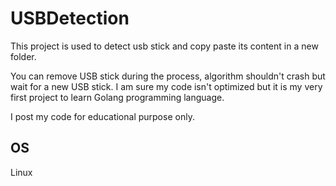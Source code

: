 # USBDetection
This project is used to detect usb stick and copy paste its content in a new folder.

You can remove USB stick during the process, algorithm shouldn't crash but wait for a new USB stick.
I am sure my code isn't optimized but it is my very first project to learn Golang programming language.

I post my code for educational purpose only.

## OS
Linux

